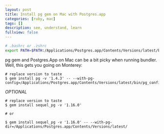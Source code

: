 ```yaml
---
layout: post
title: Install pg gem on Mac with Postgres.app
categories: [ruby, mac]
tags: []
description: see, understand, learn
fullview: false
---
```


```bash
# .bashrc or .zshrc
export PATH=$PATH:/Applications/Postgres.app/Contents/Versions/latest/bin
```

pg gem and Postgres.App on Mac can be a bit picky when running bundler. Well, this gets you going on Monterey:

``` text
# replace version to taste
$ gem install pg -v '1.4.3' -- --with-pg-config=/Applications/Postgres.app/Contents/Versions/latest/bin/pg_config 
```

*OPTIONAL*

``` text
# replace version to taste
$ gem install sequel_pg -v '1.16.0'

# or

$ gem install sequel_pg -v '1.16.0' -- --with-pg-dir=/Applications/Postgres.app/Contents/Versions/latest/
```
